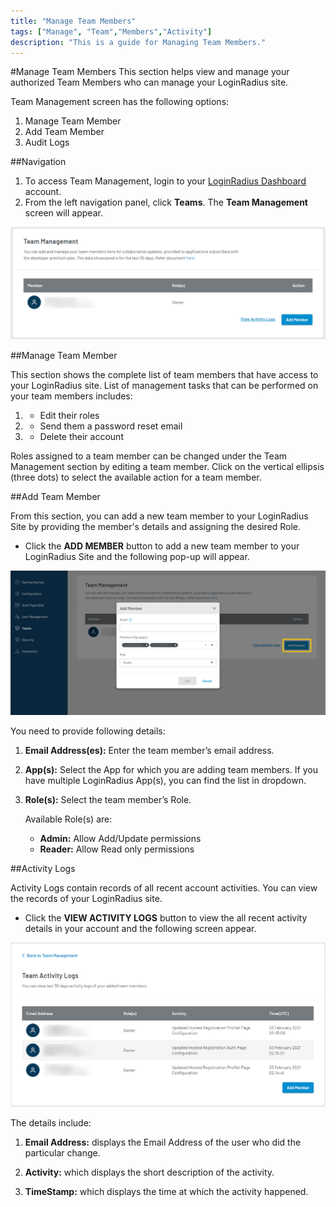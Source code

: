 ```yaml
---
title: "Manage Team Members"
tags: ["Manage", "Team","Members","Activity"]
description: "This is a guide for Managing Team Members."
---
```



#Manage Team Members
This section helps view and manage your authorized Team Members who can manage your LoginRadius site.

Team Management screen has the following options:

1. Manage Team Member
2. Add Team Member
3. Audit Logs

##Navigation
1. To access Team Management, login to your [LoginRadius Dashboard](https://dashboard.loginradius.com/dashboard) account.
2. From the left navigation panel, click **Teams**. The **Team Management** screen will appear.

![alt_text](images//team-management.png "image_tooltip")


##Manage Team Member

This section shows the complete list of team members that have access to your LoginRadius site. List of management tasks that can be performed on your team members includes:

1. *   Edit their roles
2. *   Send them a password reset email
3. *   Delete their account

Roles assigned to a team member can be changed under the Team Management section by editing a team member. Click on the vertical ellipsis (three dots) to select the available action for a team member.

##Add Team Member

From this section, you can add a new team member to your LoginRadius Site by providing the member's details and assigning the desired Role.

* Click the **ADD MEMBER** button to add a new team member to your LoginRadius Site and the following pop-up will appear.

![alt_text](images/add-member.png "image_tooltip")


You need to provide following details:

1. **Email Address(es):** Enter the team member’s email address.

2. **App(s):** Select the App for which you are adding team members. If you have multiple LoginRadius App(s), you can find the list in dropdown.

3. **Role(s):** Select the team member’s Role.

    Available Role(s) are:

    *   **Admin:** Allow Add/Update permissions
    *   **Reader:** Allow Read only permissions

##Activity Logs

Activity Logs contain records of all recent account activities. You can view the records of your LoginRadius site.

* Click the **VIEW ACTIVITY LOGS** button to view the all recent activity details in your account and the following screen appear.

![alt_text](images/activity.png "image_tooltip")

The details include:

1.   **Email Address:** displays the Email Address of the user who did the particular change.

2.  **Activity:** which displays the short description of the activity.

3.   **TimeStamp:** which displays the time at which the activity happened.